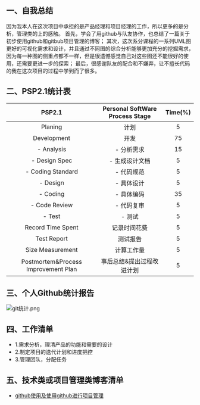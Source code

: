## 一、自我总结
因为我本人在这次项目中承担的是产品经理和项目经理的工作，所以更多的是分析，管理类的上的感触。
首先，学会了用github与队友协作，也总结了一篇关于初步使用github和gitbub项目管理的博客；
其次，这次系分课程的一系列UML图更好的可视化需求和设计，并且通过不同图的综合分析能够更加充分的挖掘需求，因为每一种图的侧重点都不一样，但是很遗憾感觉自己对这些图还不能很好的使用，还需要更进一步的探索；
最后，很感谢队友的配合和不嫌弃，让不擅长代码的我在这次项目的过程中学到而了很多。
## 二、PSP2.1统计表
| PSP2.1 | Personal SoftWare Process Stage | Time(%) |
|:---:|:-----:|:-----:|
|Planing|计划|5|
|Development|开发|75|
|- Analysis|- 分析需求|15|
|- Design Spec|- 生成设计文档|5|
|- Coding Standard|- 代码规范|5|
|- Design|- 具体设计|5|
|- Coding|- 具体编码|35|
|- Code Review|- 代码复审|5|
|- Test|- 测试|5|
|Record Time Spent|记录时间花费|5|
|Test Report|测试报告|5|
|Size Measurement|计算工作量|5|
|Postmortem&Process Improvement Plan|事后总结&提出过程改进计划|5|
## 三、个人Github统计报告
![git统计.png](../assets/image/git统计.png)
## 四、工作清单
- 1.需求分析，理清产品的功能和需要的设计
- 2.制定项目的迭代计划和进度把控
- 3.管理团队，分配任务
## 五、技术类或项目管理类博客清单
- [github使用及使用github进行项目管理](https://blog.csdn.net/baidu_36282128/article/details/79907077)
